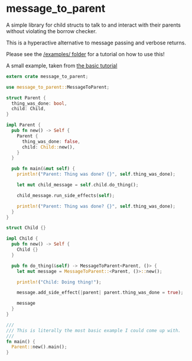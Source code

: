 # message_to_parent
 A simple library for child structs to talk to and interact with their parents without violating the borrow checker. 

This is a hyperactive alternative to message passing and verbose returns.

Please see the [/examples/ folder](https://github.com/jordan4ibanez/message_to_parent/tree/master/examples) for a tutorial on how to use this!

A small example, taken from [the basic tutorial](https://github.com/jordan4ibanez/message_to_parent/blob/master/examples/basic.rs)

```rust
extern crate message_to_parent;

use message_to_parent::MessageToParent;

struct Parent {
  thing_was_done: bool,
  child: Child,
}

impl Parent {
  pub fn new() -> Self {
    Parent {
      thing_was_done: false,
      child: Child::new(),
    }
  }

  pub fn main(&mut self) {
    println!("Parent: Thing was done? {}", self.thing_was_done);

    let mut child_message = self.child.do_thing();

    child_message.run_side_effects(self);

    println!("Parent: Thing was done? {}", self.thing_was_done);
  }
}

struct Child {}

impl Child {
  pub fn new() -> Self {
    Child {}
  }

  pub fn do_thing(&self) -> MessageToParent<Parent, ()> {
    let mut message = MessageToParent::<Parent, ()>::new();

    println!("Child: Doing thing!");

    message.add_side_effect(|parent| parent.thing_was_done = true);

    message
  }
}

///
/// This is literally the most basic example I could come up with.
///
fn main() {
  Parent::new().main();
}
```